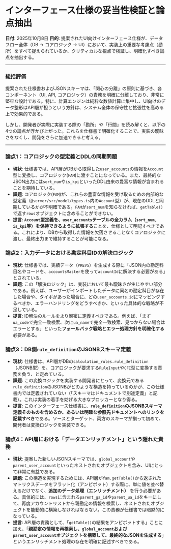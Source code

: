 # インターフェース仕様の妥当性検証と論点抽出

**日付**: 2025年10月8日
**目的**: 提案されたUI向けインターフェース仕様が、データフロー全体（DB → コアロジック → UI）において、実装上の重要な考慮点（勘所）をすべて捉えられているか、クリティカルな視点で検証し、明確化すべき論点を抽出する。

---

### 総括評価

提案された仕様書およびJSONスキーマは、「関心の分離」の原則に基づき、各コンポーネント（UI, API, コアロジック）の責務を明確に分離しており、非常に堅牢な設計である。特に、計算エンジンは純粋な数値計算に集中し、UI向けのデータ整形はAPI層が担うという方針は、システム全体の保守性と拡張性を高める上で効果的である。

しかし、開発者が実際に実装する際の「勘所」や「行間」を読み解くと、以下の4つの論点が浮かび上がった。これらを仕様書で明確化することで、実装の曖昧さをなくし、開発をさらに加速できると考える。

---

### 論点1：コアロジックの型定義とDDLの同期問題

- **現状**: 仕様書では、API層がDBから取得した`user_accounts`の情報を`Account`型に変換し、コアロジック(`FAM`)に渡すことになっている。また、最終的なJSON出力には`sort_num`や`is_kpi`といったDDL由来の豊富な情報が含まれることを期待している。
- **課題**: コアロジック(`FAM`)が、これらの豊富な情報を受け取るための内部的な型定義（`@server/src/model/types.ts`内の`Account`型）が、現在のDDLと同期しているかが不明確である。`FAM`が`sort_num`を知らなければ、`getTable()`で返す`rows`オブジェクトに含めることができない。
- **提言**: **`Account`型定義を、`user_accounts`テーブルの全カラム（`sort_num`, `is_kpi`等）を保持できるように拡張する**ことを、仕様として明記すべきである。これにより、DBから取得した情報を欠落させることなくコアロジックに渡し、最終出力まで維持することが可能になる。

### 論点2：入力データにおける勘定科目IDの解決ロジック

- **現状**: 仕様書では、実績データ（`PREVS`）を生成する際に「JSON内の勘定科目名やコードを、`accountsMaster`を使って`accountId`に解決する必要がある」とされている。
- **課題**: この「解決ロジック」は、実装において最も曖昧さが生じやすい部分である。例えば、ユーザーがインポートしたデータに同名の勘定科目が存在した場合や、タイポがあった場合に、どの`user_accounts.id`にマッピングするべきか、エラーハンドリングをどうすべきか、といった具体的な戦略が不足している。
- **提言**: ID解決のルールをより厳密に定義すべきである。例えば、「まず`ua_code`で完全一致検索、次に`ua_name`で完全一致検索、見つからない場合はエラーとする」といった**フォールバック戦略とエラー処理方針を明確化する**必要がある。

### 論点3：DB側`rule_definition`のJSONBスキーマ定義

- **現状**: 仕様書は、API層がDBの`calculation_rules.rule_definition`（JSONB型）を、コアロジックが要求する`RuleInput`や`CFI`型に変換する責務を負う、と定めている。
- **課題**: この変換ロジックを実装する開発者にとって、変換元である`rule_definition`のJSONBがどのような構造を持っているのかが、この仕様書内では定義されていない（「スキーマはドキュメントで別途定義」と記載）。これは実装の着手を妨げる大きなブロッカーとなり得る。
- **提言**: このインターフェース仕様書に、**`rule_definition`のJSONBスキーマ定義そのものを含めるか、あるいは明確な参照先ドキュメントへのリンクを記載すべき**である。ソースとターゲット、両方のスキーマが揃って初めて、開発者は変換ロジックを実装できる。

### 論点4：API層における「データエンリッチメント」という隠れた責務

- **現状**: 提案した新しいJSONスキーマでは、`global_account`や`parent_user_account`といったネストされたオブジェクトを含み、UIにとって非常に有益である。
- **課題**: この構造を実現するためには、API層が`fam.getTable()`から返されたマトリクスデータをフラット化（アンピボット）する際に、単に値を並べ替えるだけでなく、**追加のデータ処理（エンリッチメント）** を行う必要がある。具体的には、`rows`に含まれる`parent_ga_id`や`parent_ua_id`をキーにして、再度アカウントリストから親勘定の情報を検索し、ネストされたオブジェクトを能動的に構築しなければならない。この責務が仕様書では暗黙的になっている。
- **提言**: API層の責務として、「`getTable()`の結果をアンピボットする」ことに加え、「**親勘定の情報を再検索し、`global_account`および`parent_user_account`オブジェクトを構築して、最終的なJSONを生成する**」というエンリッチメント処理の存在を明確に記述すべきである。
